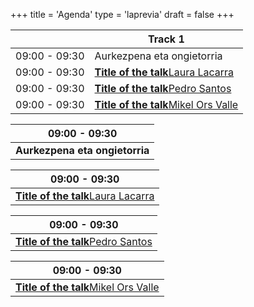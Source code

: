 +++
title = 'Agenda'
type = 'laprevia'
draft = false
+++

<div class="hidden-small table">

|               | Track 1                                                                            |
| ------------- | ---------------------------------------------------------------------------------- |
| 09:00 - 09:30 | Aurkezpena eta ongietorria                                                         |
| 09:00 - 09:30 | [**Title of the talk**Laura Lacarra](/en/laprevia/speakers/laura-lacarra#talk)     |
| 09:00 - 09:30 | [**Title of the talk**Pedro Santos](/en/laprevia/speakers/pedro-santos#talk)       |
| 09:00 - 09:30 | [**Title of the talk**Mikel Ors Valle](/en/laprevia/speakers/mikel-ors-valle#talk) |

</div>

<div class="hidden-big table">

| 09:00 - 09:30                  |
| ------------------------------ |
| **Aurkezpena eta ongietorria** |

| 09:00 - 09:30                                                                  |
| ------------------------------------------------------------------------------ |
| [**Title of the talk**Laura Lacarra](/en/laprevia/speakers/laura-lacarra#talk) |

| 09:00 - 09:30                                                                |
| ---------------------------------------------------------------------------- |
| [**Title of the talk**Pedro Santos](/en/laprevia/speakers/pedro-santos#talk) |

| 09:00 - 09:30                                                                      |
| ---------------------------------------------------------------------------------- |
| [**Title of the talk**Mikel Ors Valle](/en/laprevia/speakers/mikel-ors-valle#talk) |

</div>

